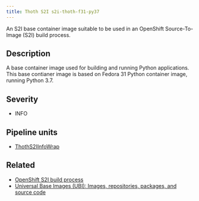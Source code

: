 ```yaml
---
title: Thoth S2I s2i-thoth-f31-py37
---
```


An S2I base container image suitable to be used in an OpenShift Source-To-Image
(S2I) build process.

## Description

A base container image used for building and running Python applications. This
base contianer image is based on Fedora 31 Python container image, running Python
3.7.

## Severity

 * INFO

## Pipeline units

 * [ThothS2IInfoWrap](https://thoth-station.ninja/docs/developers/adviser/thoth.adviser.wraps.html#thoth.adviser.wraps.ThothS2IInfoWrap)

## Related

 * [OpenShift S2I build process][1]
 * [Universal Base Images (UBI): Images, repositories, packages, and source code][2]

[1]: https://docs.openshift.com/container-platform/4.5/builds/build-strategies.html#builds-strategy-s2i-build_build-strategies
[2]: https://access.redhat.com/articles/4238681

